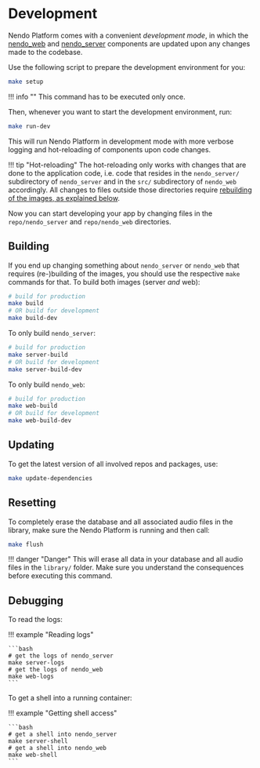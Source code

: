 # Development

Nendo Platform comes with a convenient _development mode_, in which the [nendo_web](web.md) and [nendo_server](server.md) components are updated upon any changes made to the codebase.

Use the following script to prepare the development environment for you:

```bash
make setup
```

!!! info ""
    This command has to be executed only once.

Then, whenever you want to start the development environment, run:

```bash
make run-dev
```

This will run Nendo Platform in development mode with more verbose logging and hot-reloading of components upon code changes.

!!! tip "Hot-reloading"
    The hot-reloading only works with changes that are done to the application code, i.e. code that resides in the `nendo_server/` subdirectory of `nendo_server` and in the `src/` subdirectory of `nendo_web` accordingly. All changes to files outside those directories require [rebuilding of the images, as explained below](#building).

Now you can start developing your app by changing files in the `repo/nendo_server` and `repo/nendo_web` directories.

## Building

If you end up changing something about `nendo_server` or `nendo_web` that requires (re-)building of the images, you should use the respective `make` commands for that. To build both images (server _and_ web):

```bash
# build for production
make build
# OR build for development
make build-dev
```

To only build `nendo_server`:

```bash
# build for production
make server-build
# OR build for development
make server-build-dev
```

To only build `nendo_web`:

```bash
# build for production
make web-build
# OR build for development
make web-build-dev
```

## Updating

To get the latest version of all involved repos and packages, use:

```bash
make update-dependencies
```

## Resetting

To completely erase the database and all associated audio files in the library, make sure the Nendo Platform is running and then call:

```bash
make flush
```

!!! danger "Danger"
    This will erase all data in your database and all audio files in the `library/` folder. Make sure you understand the consequences before executing this command.

## Debugging

To read the logs:

!!! example "Reading logs"

    ```bash
    # get the logs of nendo_server
    make server-logs
    # get the logs of nendo_web
    make web-logs
    ```

To get a shell into a running container:

!!! example "Getting shell access"

    ```bash
    # get a shell into nendo_server
    make server-shell
    # get a shell into nendo_web
    make web-shell
    ```
